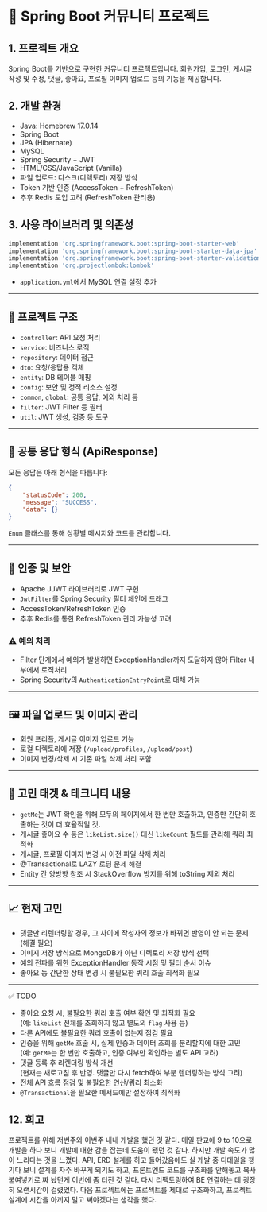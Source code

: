 # 📝 Spring Boot 커뮤니티 프로젝트

## 1. 프로젝트 개요

Spring Boot를 기반으로 구현한 커뮤니티 프로젝트입니다. 회원가입, 로그인, 게시글 작성 및 수정, 댓글, 좋아요, 프로필 이미지 업로드 등의 기능을 제공합니다.

## 2. 개발 환경

-   Java: Homebrew 17.0.14
-   Spring Boot
-   JPA (Hibernate)
-   MySQL
-   Spring Security + JWT
-   HTML/CSS/JavaScript (Vanilla)
-   파일 업로드: 디스크(디렉토리) 저장 방식
-   Token 기반 인증 (AccessToken + RefreshToken)
-   추후 Redis 도입 고려 (RefreshToken 관리용)

## 3. 사용 라이브러리 및 의존성

```gradle
implementation 'org.springframework.boot:spring-boot-starter-web'
implementation 'org.springframework.boot:spring-boot-starter-data-jpa'
implementation 'org.springframework.boot:spring-boot-starter-validation'
implementation 'org.projectlombok:lombok'
```

-   `application.yml`에서 MySQL 연결 설정 추가

---

## 📁 프로젝트 구조

-   `controller`: API 요청 처리
-   `service`: 비즈니스 로직
-   `repository`: 데이터 접근
-   `dto`: 요청/응답용 객체
-   `entity`: DB 테이블 매핑
-   `config`: 보안 및 정적 리소스 설정
-   `common`, `global`: 공통 응답, 예외 처리 등
-   `filter`: JWT Filter 등 필터
-   `util`: JWT 생성, 검증 등 도구

---

## 📌 공통 응답 형식 (ApiResponse)

모든 응답은 아래 형식을 따릅니다:

```json
{
	"statusCode": 200,
	"message": "SUCCESS",
	"data": {}
}
```

`Enum` 클래스를 통해 상황별 메시지와 코드를 관리합니다.

---

## 🔐 인증 및 보안

-   Apache JJWT 라이브러리로 JWT 구현
-   `JwtFilter`를 Spring Security 필터 체인에 드래그
-   AccessToken/RefreshToken 인증
-   추후 Redis를 통한 RefreshToken 관리 가능성 고려

### ⚠️ 예외 처리

-   Filter 단계에서 예외가 발생하면 ExceptionHandler까지 도달하지 않아 Filter 내부에서 로직처리
-   Spring Security의 `AuthenticationEntryPoint`로 대체 가능

---

## 🖼️ 파일 업로드 및 이미지 관리

-   회원 프리플, 게시글 이미지 업로드 기능
-   로컬 디렉토리에 저장 (`/upload/profiles`, `/upload/post`)
-   이미지 변경/삭제 시 기존 파일 삭제 처리 포함

---

## 🚀 고민 태겟 & 테크니티 내용

-   `getMe`는 JWT 확인을 위해 모두의 페이지에서 한 번만 호출하고, 인증만 간단히 호출하는 것이 더 효율적일 것.
-   게시글 좋아요 수 등은 `likeList.size()` 대신 `likeCount` 필드를 관리해 쿼리 최적화
-   게시글, 프로필 이미지 변경 시 이전 파일 삭제 처리
-   @Transactional로 LAZY 로딩 문제 해결
-   Entity 간 양방향 참조 시 StackOverflow 방지를 위해 toString 제외 처리

---

## 📈 현재 고민

-   댓글만 리렌더링할 경우, 그 사이에 작성자의 정보가 바뀌면 반영이 안 되는 문제 (해결 필요)
-   이미지 저장 방식으로 MongoDB가 아닌 디렉토리 저장 방식 선택
-   예외 전파를 위한 ExceptionHandler 동작 시점 및 필터 순서 이슈
-   좋아요 등 간단한 상태 변경 시 불필요한 쿼리 호출 최적화 필요

---

✅ TODO

-   좋아요 요청 시, 불필요한 쿼리 호출 여부 확인 및 최적화 필요  
    (예: `likeList` 전체를 조회하지 않고 별도의 `flag` 사용 등)
-   다른 API에도 불필요한 쿼리 호출이 없는지 점검 필요
-   인증을 위해 `getMe` 호출 시, 실제 인증과 데이터 조회를 분리할지에 대한 고민  
    (예: `getMe`는 한 번만 호출하고, 인증 여부만 확인하는 별도 API 고려)
-   댓글 등록 후 리렌더링 방식 개선  
    (현재는 새로고침 후 반영. 댓글만 다시 fetch하여 부분 렌더링하는 방식 고려)
-   전체 API 흐름 점검 및 불필요한 연산/쿼리 최소화
-   `@Transactional`을 필요한 메서드에만 설정하여 최적화

## 12. 회고

프로젝트를 위해 저번주와 이번주 내내 개발을 했던 것 같다. 매일 판교에 9 to 10으로 개발을 하다 보니 개발에 대한 감을 잡는데 도움이 됐던 것 같다. 하지만 개발 속도가 많이 느리다는 것을 느꼈다. API, ERD 설계를 하고 들어갔음에도 실 개발 중 디테일을 챙기다 보니 설계를 자주 바꾸게 되기도 하고, 프론트엔드 코드를 구조화를 안해놓고 복사붙여넣기로 짜 놨던게 이번에 좀 터진 것 같다. 다시 리팩토링하여 BE 연결하는 데 굉장히 오랜시간이 걸렸었다. 다음 프로젝트에는 프로젝트를 제대로 구조화하고, 프로젝트 설계에 시간을 아끼지 말고 써야겠다는 생각을 했다.
